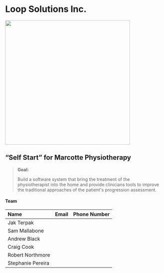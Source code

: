 
Loop Solutions Inc.
==================


<img src="https://github.com/UWOECE-SE-Classes/Loop-Solutions-Inc/blob/master/Loop%20Solutions.jpg" width="400">

“Self Start” for Marcotte Physiotherapy
-------------------------------------------------------
> **Goal:**
>
> Build a software system that bring the treatment of the physiotherapist into the home and provide clinicians tools to improve the traditional approaches of the patient's progression assessment.


#### <i class="icon-users"></i> Team

| Name| Email| Phone Number   |
| :------- | :---- | :---: |
|Jak Terpak |
|Sam Mallabone|
| Andrew Black |
| Craig Cook|
| Robert Northmore|
|Stephanie Pereira|
